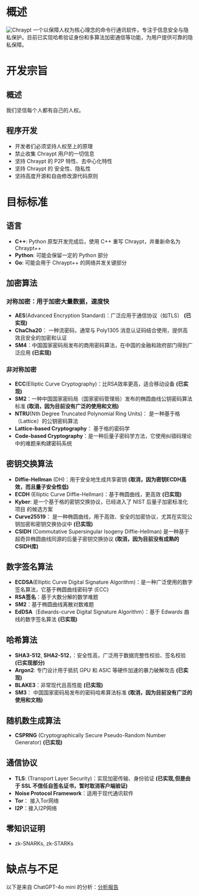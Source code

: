 # 概述
![Chraypt](https://github.com/user-attachments/assets/da9b0294-479e-4814-a377-a934ef4ee8b6)
一个以保障人权为核心理念的命令行通讯软件，专注于信息安全与隐私保护。目前已实现哈希验证身份和多算法加密通信等功能，为用户提供可靠的隐私保障。

# 开发宗旨
## 概述
我们坚信每个人都有自己的人权。

## 程序开发
- 开发者们必须坚持人权至上的原理
- 禁止收集 Chraypt 用户的一切信息
- 坚持 Chraypt 的 P2P 特性、去中心化特性
- 坚持 Chraypt 的 安全性、隐私性
- 坚持高度开源和自由修改源代码原则
  

# 目标标准
## 语言
- **C++**: Python 原型开发完成后，使用 C++ 重写 Chraypt，并重新命名为 Chraypt++
- **Python**: 可能会保留一定的 Python 部分
- **Go**: 可能会用于 Chraypt++ 的网络并发关键部分

## 加密算法
### 对称加密：用于加密大量数据，速度快
- **AES**(Advanced Encryption Standard)：广泛应用于通信协议（如TLS） **(已实现)**
- **ChaCha20**： 一种流密码，通常与 Poly1305 消息认证码结合使用，提供高效且安全的加密和认证
- **SM4**：中国国家密码局发布的商用密码算法，在中国的金融和政府部门得到广泛应用 **(已实现)**

### 非对称加密
- **ECC**(Elliptic Curve Cryptography)：比RSA效率更高，适合移动设备 **(已实现)**
- **SM2**：一种中国国家密码局（国家密码管理局）发布的椭圆曲线公钥密码算法标准 **(取消，因为目前没有广泛的使用和文档)**
- **NTRU**(Nth Degree Truncated Polynomial Ring Units)： 是一种基于格（Lattice）的公钥密码算法
- **Lattice-based Cryptography**： 基于格的密码学
- **Code-based Cryptography**：是一种后量子密码学方法，它使用纠错码理论中的难题来构建密码系统

## 密钥交换算法
- **Diffie-Hellman** (DH)：用于安全地生成共享密钥 **(取消，因为密钥ECDH高效，而且量子安全性低)**
- **ECDH** (Elliptic Curve Diffie-Hellman)：基于椭圆曲线，更高效 **(已实现)**
- **Kyber**: 是一个基于格的密钥交换协议，已经进入了 NIST 后量子加密标准化项目 的候选方案
- **Curve25519**： 是一种椭圆曲线，用于高效、安全的加密协议，尤其在实现公钥加密和密钥交换协议中 **(已实现)**
- **CSIDH** (Commutative Supersingular Isogeny Diffie-Hellman) 是一种基于超奇异椭圆曲线同源的后量子密钥交换协议 **(取消，因为目前没有成熟的CSIDH库)**

## 数字签名算法
- **ECDSA**(Elliptic Curve Digital Signature Algorithm)：是一种广泛使用的数字签名算法，它基于椭圆曲线密码学 (ECC)
- **RSA签名**：基于大数分解的数学难题
- **SM2**：基于椭圆曲线离散对数难题
- **EdDSA**（Edwards-curve Digital Signature Algorithm）：基于 Edwards 曲线的数字签名算法 **(已实现)**

## 哈希算法
- **SHA3-512**, **SHA2-512**，：安全性高，广泛用于数据完整性校验、签名校验 **(已实现部分)**
- **Argon2**: 专门设计用于抵抗 GPU 和 ASIC 等硬件加速的暴力破解攻击 **(已实现)**
- **BLAKE3**：非常现代且高性能 **(已实现)**
- **SM3**： 中国国家密码局发布的密码哈希算法标准 **(取消，因为目前没有广泛的使用和文档)**

## 随机数生成算法
- **CSPRNG** (Cryptographically Secure Pseudo-Random Number Generator) **(已实现)**

## 通信协议
- **TLS**: (Transport Layer Security)：实现加密传输、身份验证 **(已实现,但是由于 SSL 不信任自签名证书，暂时取消客户端验证)**
- **Noise Protocol Framework**：适用于现代通讯软件
- **Tor**： 接入Tor网络
- **I2P**：接入I2P网络

## 零知识证明
- zk-SNARKs, zk-STARKs

# 缺点与不足
以下是来自 ChatGPT-4o mini 的分析：[分析报告](https://chatgpt.com/share/678b8087-88d8-8008-b6cc-e2c74efe3fdf)
